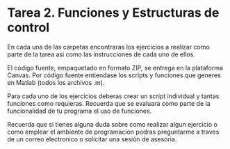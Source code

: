 # Tarea 2. Funciones y Estructuras de control

En cada una de las carpetas encontraras los ejercicios a realizar como parte de la tarea asi como las instrucciones de cada uno de ellos.

El código fuente, empaquetado en formato ZIP, se entrega en la plataforma Canvas. Por código fuente entiendase los scripts y funciones que generes en Matlab (todos los archivos .m).

Para cada uno de los ejercicios deberas crear un script individual y tantas funciones como requieras. Recuerda que se evaluara como parte de la funcionalidad de tu programa el uso de funciones.

Recuerda que si tienes alguna duda sobre como realizar algun ejercicio o como emplear el ambiente de programacion podras preguntarme a traves de un correo electronico o solicitar una sesión de asesoria.
